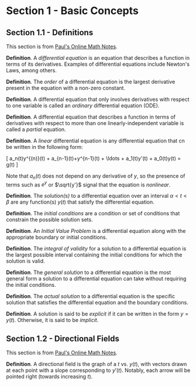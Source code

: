# Section 1 - Basic Concepts

## Section 1.1 - Definitions

This section is from [Paul's Online Math Notes](https://tutorial.math.lamar.edu/classes/de/Definitions.aspx).

**Definition**. A *differential equation* is an equation that describes a function in terms of its derivatives. Examples of differential equations include Newton's Laws, among others.

**Definition**. The *order* of a differential equation is the largest derivative present in the equation with a non-zero constant.

**Definition**. A differential equation that only involves derivatives with respect to one variable is called an *ordinary* differential equation (ODE).

**Definition**. A differential equation that describes a function in terms of derivatives with respect to more than one linearly-independent variable is called a *partial* equation.

**Definition**. A *linear* differential equation is any differential equation that cn be written in the following form:

\[ a_n(t)y^{(n)}(t) + a_{n-1}(t)+y^{n-1}(t) + \ldots + a_1(t)y'(t) + a_0(t)y(t) = g(t) \]

Note that $a_n(t)$ does not depend on any derivative of $y$, so the presence of terms such as $e^y$ or $\sqrt{y'}$ signal that the equation is *nonlinear*.

**Definition**. The *solution(s)* to a differential equation over an interval $\alpha < t < \beta$ are any function(s) $y(t)$ that satisfy the differential equation.

**Definition**. The *initial conditions* are a condition or set of conditions that constrain the possible solution sets.

**Definition**. An *Initial Value Problem* is a differential equation along with the appropriate boundary or initial conditions.

**Definition**. The *integral of validity* for a solution to a differential equation is the largest possible interval containing the initial conditions for which the solution is valid.

**Definition**. The *general solution* to a differential equation is the most general form a solution to a differential equation can take without requiring the initial conditions.

**Definition**. The *actual solution* to a differential equation is the specific solution that satisfies the differential equation and the boundary conditions.

**Definition**. A solution is said to be *explicit* if it can be written in the form $y = y(t)$. Otherwise, it is said to be *implicit*.

## Section 1.2 - Directional Fields

This section is from [Paul's Online Math Notes](https://tutorial.math.lamar.edu/Classes/DE/DirectionFields.aspx).

**Definition**. A directional field is the graph of a $t$ vs. $y(t)$, with vectors drawn at each point with a slope corresponding to $y'(t)$. Notably, each arrow will be pointed right (towards increasing $t$).

